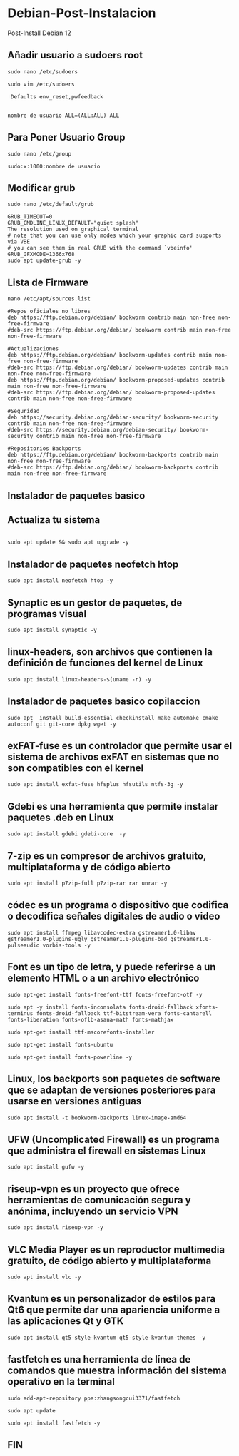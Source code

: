# Debian-Post-Instalacion
Post-Install Debian 12

## Añadir usuario a sudoers root

`sudo nano /etc/sudoers`

`sudo vim /etc/sudoers`


```
 Defaults env_reset,pwfeedback
 
```

```
nombre de usuario ALL=(ALL:ALL) ALL

```
## Para Poner Usuario Group

`sudo nano /etc/group`

```
sudo:x:1000:nombre de usuario

```
## Modificar grub

`sudo nano /etc/default/grub`

```
GRUB_TIMEOUT=0
GRUB_CMDLINE_LINUX_DEFAULT="quiet splash"
The resolution used on graphical terminal
# note that you can use only modes which your graphic card supports via VBE
# you can see them in real GRUB with the command `vbeinfo'
GRUB_GFXMODE=1366x768
sudo apt update-grub -y

```
## Lista de Firmware

`nano /etc/apt/sources.list`

```
#Repos oficiales no libres
deb https://ftp.debian.org/debian/ bookworm contrib main non-free non-free-firmware
#deb-src https://ftp.debian.org/debian/ bookworm contrib main non-free non-free-firmware

#Actualizaciones
deb https://ftp.debian.org/debian/ bookworm-updates contrib main non-free non-free-firmware
#deb-src https://ftp.debian.org/debian/ bookworm-updates contrib main non-free non-free-firmware
deb https://ftp.debian.org/debian/ bookworm-proposed-updates contrib main non-free non-free-firmware
#deb-src https://ftp.debian.org/debian/ bookworm-proposed-updates contrib main non-free non-free-firmware

#Seguridad
deb https://security.debian.org/debian-security/ bookworm-security contrib main non-free non-free-firmware
#deb-src https://security.debian.org/debian-security/ bookworm-security contrib main non-free non-free-firmware

#Repositorios Backports
deb https://ftp.debian.org/debian/ bookworm-backports contrib main non-free non-free-firmware
#deb-src https://ftp.debian.org/debian/ bookworm-backports contrib main non-free non-free-firmware

```
## Instalador de paquetes basico


## Actualiza tu sistema

```

sudo apt update && sudo apt upgrade -y

```

## Instalador de paquetes neofetch htop

```
sudo apt install neofetch htop -y

```

## Synaptic es un gestor de paquetes, de programas visual

```
sudo apt install synaptic -y

```

## linux-headers, son archivos que contienen la definición de funciones del kernel de Linux


```
sudo apt install linux-headers-$(uname -r) -y

```
## Instalador de paquetes basico copilaccion

```
sudo apt  install build-essential checkinstall make automake cmake autoconf git git-core dpkg wget -y

```

## exFAT-fuse es un controlador que permite usar el sistema de archivos exFAT en sistemas que no son compatibles con el kernel

```
sudo apt install exfat-fuse hfsplus hfsutils ntfs-3g -y

```

## Gdebi es una herramienta que permite instalar paquetes .deb en Linux

```
sudo apt install gdebi gdebi-core  -y

```

## 7-zip es un compresor de archivos gratuito, multiplataforma y de código abierto

```
sudo apt install p7zip-full p7zip-rar rar unrar -y

```
## códec es un programa o dispositivo que codifica o decodifica señales digitales de audio o video

```
sudo apt install ffmpeg libavcodec-extra gstreamer1.0-libav gstreamer1.0-plugins-ugly gstreamer1.0-plugins-bad gstreamer1.0-pulseaudio vorbis-tools -y
```

## Font es un tipo de letra, y puede referirse a un elemento HTML o a un archivo electrónico

```
sudo apt-get install fonts-freefont-ttf fonts-freefont-otf -y

```
```
sudo apt -y install fonts-inconsolata fonts-droid-fallback xfonts-terminus fonts-droid-fallback ttf-bitstream-vera fonts-cantarell fonts-liberation fonts-oflb-asana-math fonts-mathjax

```
```
sudo apt-get install ttf-mscorefonts-installer

```

```
sudo apt-get install fonts-ubuntu

```

```
sudo apt-get install fonts-powerline -y

```

## Linux, los backports son paquetes de software que se adaptan de versiones posteriores para usarse en versiones antiguas

```
sudo apt install -t bookworm-backports linux-image-amd64

```
## UFW (Uncomplicated Firewall) es un programa que administra el firewall en sistemas Linux

```
sudo apt install gufw -y

```
## riseup-vpn es un proyecto que ofrece herramientas de comunicación segura y anónima, incluyendo un servicio VPN

```
sudo apt install riseup-vpn -y

```

## VLC Media Player es un reproductor multimedia gratuito, de código abierto y multiplataforma

```
sudo apt install vlc -y

```
## Kvantum es un personalizador de estilos para Qt6 que permite dar una apariencia uniforme a las aplicaciones Qt y GTK

```
sudo apt install qt5-style-kvantum qt5-style-kvantum-themes -y

```

## fastfetch es una herramienta de línea de comandos que muestra información del sistema operativo en la terminal

```
sudo add-apt-repository ppa:zhangsongcui3371/fastfetch

```

```
sudo apt update

```

```
sudo apt install fastfetch -y

```

## FIN











